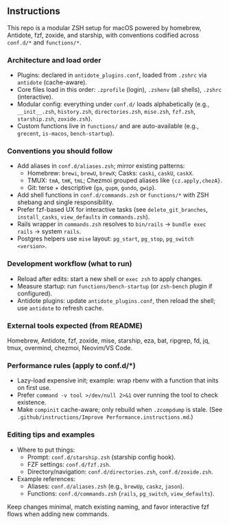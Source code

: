 ## Instructions

This repo is a modular ZSH setup for macOS powered by homebrew, Antidote, fzf, zoxide, and starship, with conventions codified across `conf.d/*` and `functions/*`.

### Architecture and load order
- Plugins: declared in `antidote_plugins.conf`, loaded from `.zshrc` via `antidote` (cache-aware).
- Core files load in this order: `.zprofile` (login), `.zshenv` (all shells), `.zshrc` (interactive).
- Modular config: everything under `conf.d/` loads alphabetically (e.g., `__init__.zsh`, `history.zsh`, `directories.zsh`, `mise.zsh`, `fzf.zsh`, `starship.zsh`, `zoxide.zsh`).
- Custom functions live in `functions/` and are auto-available (e.g., `grecent`, `is-macos`, `bench-startup`).

### Conventions you should follow
- Add aliases in `conf.d/aliases.zsh`; mirror existing patterns:
  - Homebrew: `brewi`, `brewU`, `brewX`; Casks: `caski`, `caskU`, `caskX`.
  - TMUX: `tmA`, `tmK`, `tmL`; Chezmoi grouped aliases like `{cz.apply,chezA}`.
  - Git: terse + descriptive (`ga`, `gupm`, `gundo`, `gwip`).
- Add shell functions in `conf.d/commands.zsh` or `functions/*` with ZSH shebang and single responsibility.
- Prefer fzf-based UX for interactive tasks (see `delete_git_branches`, `install_casks`, `view_defaults` in `commands.zsh`).
- Rails wrapper in `commands.zsh` resolves to `bin/rails` → `bundle exec rails` → system `rails`.
- Postgres helpers use `mise` layout: `pg_start`, `pg_stop`, `pg_switch <version>`.

### Development workflow (what to run)
- Reload after edits: start a new shell or `exec zsh` to apply changes.
- Measure startup: run `functions/bench-startup` (or `zsh-bench` plugin if configured).
- Antidote plugins: update `antidote_plugins.conf`, then reload the shell; use `antidote` to refresh cache.

### External tools expected (from README)
Homebrew, Antidote, fzf, zoxide, mise, starship, eza, bat, ripgrep, fd, jq, tmux, overmind, chezmoi, Neovim/VS Code.

### Performance rules (apply to conf.d/*)
- Lazy-load expensive init; example: wrap rbenv with a function that inits on first use.
- Prefer `command -v tool >/dev/null 2>&1` over running the tool to check existence.
- Make `compinit` cache-aware; only rebuild when `.zcompdump` is stale.
  (See `.github/instructions/Improve Performance.instructions.md`.)

### Editing tips and examples
- Where to put things:
  - Prompt: `conf.d/starship.zsh` (starship config hook).
  - FZF settings: `conf.d/fzf.zsh`.
  - Directory/navigation: `conf.d/directories.zsh`, `conf.d/zoxide.zsh`.
- Example references:
  - Aliases: `conf.d/aliases.zsh` (e.g., `brewUp`, `caskz`, `jason`).
  - Functions: `conf.d/commands.zsh` (`rails`, `pg_switch`, `view_defaults`).

Keep changes minimal, match existing naming, and favor interactive fzf flows when adding new commands.
